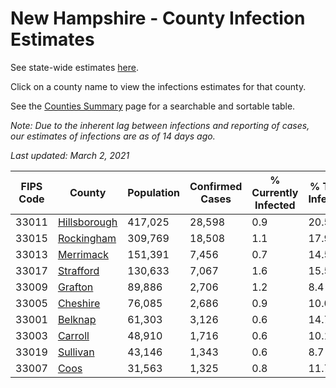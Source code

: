 # New Hampshire - County Infection Estimates

See state-wide estimates [here](/infections/us-nh).

Click on a county name to view the infections estimates for that county.

See the [Counties Summary](/infections/summary-counties) page for a searchable and sortable table.

*Note: Due to the inherent lag between infections and reporting of cases, our estimates of infections are as of 14 days ago.*

*Last updated: March 2, 2021*

|   FIPS Code |                       County |   Population |   Confirmed Cases |   % Currently Infected |   % Total Infected |
|-------------|------------------------------|--------------|-------------------|------------------------|--------------------|
|       33011 | [Hillsborough](hillsborough) |      417,025 |            28,598 |                    0.9 |               20.5 |
|       33015 |     [Rockingham](rockingham) |      309,769 |            18,508 |                    1.1 |               17.9 |
|       33013 |       [Merrimack](merrimack) |      151,391 |             7,456 |                    0.7 |               14.5 |
|       33017 |       [Strafford](strafford) |      130,633 |             7,067 |                    1.6 |               15.5 |
|       33009 |           [Grafton](grafton) |       89,886 |             2,706 |                    1.2 |                8.4 |
|       33005 |         [Cheshire](cheshire) |       76,085 |             2,686 |                    0.9 |               10.0 |
|       33001 |           [Belknap](belknap) |       61,303 |             3,126 |                    0.6 |               14.7 |
|       33003 |           [Carroll](carroll) |       48,910 |             1,716 |                    0.6 |               10.1 |
|       33019 |         [Sullivan](sullivan) |       43,146 |             1,343 |                    0.6 |                8.7 |
|       33007 |                 [Coos](coos) |       31,563 |             1,325 |                    0.8 |               11.7 |